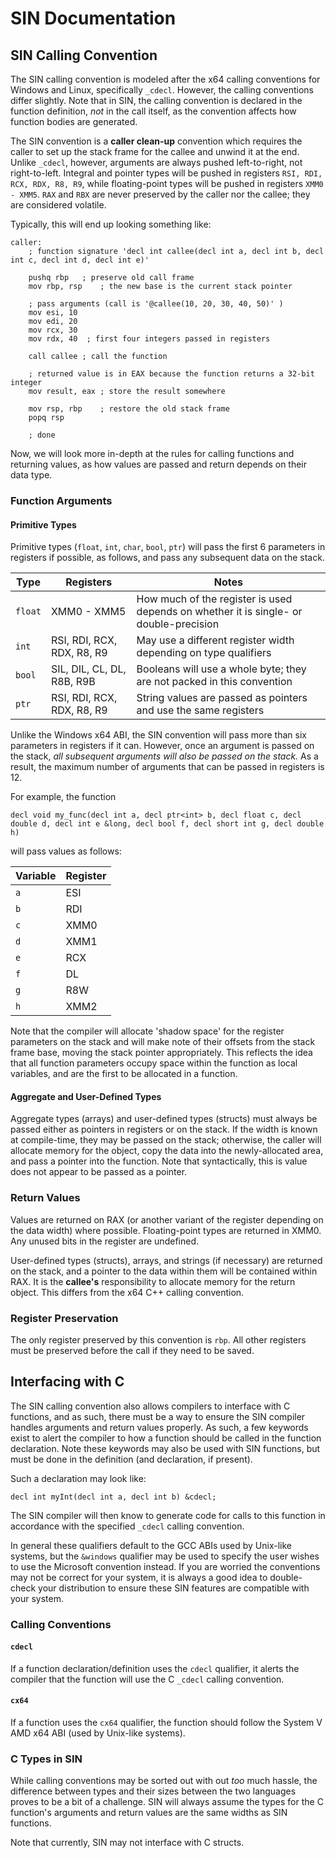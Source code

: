 # SIN Documentation
## SIN Calling Convention

The SIN calling convention is modeled after the x64 calling conventions for Windows and Linux, specifically `_cdecl`. However, the calling conventions differ slightly. Note that in SIN, the calling convention is declared in the function definition, _not_ in the call itself, as the convention affects how function bodies are generated.

The SIN convention is a **caller clean-up** convention which requires the caller to set up the stack frame for the callee and unwind it at the end. Unlike `_cdecl`, however, arguments are always pushed left-to-right, not right-to-left. Integral and pointer types will be pushed in registers `RSI, RDI, RCX, RDX, R8, R9`, while floating-point types will be pushed in registers `XMM0 - XMM5`. `RAX` and `RBX` are never preserved by the caller nor the callee; they are considered volatile.

Typically, this will end up looking something like:

    caller:
        ; function signature 'decl int callee(decl int a, decl int b, decl int c, decl int d, decl int e)'

        pushq rbp   ; preserve old call frame
        mov rbp, rsp    ; the new base is the current stack pointer

        ; pass arguments (call is '@callee(10, 20, 30, 40, 50)' )
        mov esi, 10
        mov edi, 20
        mov rcx, 30
        mov rdx, 40  ; first four integers passed in registers

        call callee ; call the function

        ; returned value is in EAX because the function returns a 32-bit integer
        mov result, eax ; store the result somewhere

        mov rsp, rbp    ; restore the old stack frame
        popq rsp

        ; done

Now, we will look more in-depth at the rules for calling functions and returning values, as how values are passed and return depends on their data type.

### Function Arguments

#### Primitive Types
Primitive types (```float```, ```int```, ```char```, ```bool```, ```ptr```) will pass the first 6 parameters in registers if possible, as follows, and pass any subsequent data on the stack.

|   Type    |   Registers   |   Notes   |
| --------- | ------------- | --------- |
| ```float``` | XMM0 - XMM5 | How much of the register is used depends on whether it is single- or double-precision |
| ```int``` | RSI, RDI, RCX, RDX, R8, R9 | May use a different register width depending on type qualifiers |
| ```bool``` | SIL, DIL, CL, DL, R8B, R9B | Booleans will use a whole byte; they are not packed in this convention |
| ```ptr``` | RSI, RDI, RCX, RDX, R8, R9 | String values are passed as pointers and use the same registers |

Unlike the Windows x64 ABI, the SIN convention will pass more than six parameters in registers if it can. However, once an argument is passed on the stack, *all subsequent arguments will also be passed on the stack.* As a result, the maximum number of arguments that can be passed in registers is 12.

For example, the function

    decl void my_func(decl int a, decl ptr<int> b, decl float c, decl double d, decl int e &long, decl bool f, decl short int g, decl double h)

will pass values as follows:

| Variable | Register |
| -------- | -------- |
| ```a``` | ESI |
| ```b``` | RDI |
| ```c``` | XMM0 |
| ```d``` | XMM1 |
| ```e``` | RCX |
| ```f``` | DL |
| ```g``` | R8W |
| ```h``` | XMM2 |

Note that the compiler will allocate 'shadow space' for the register parameters on the stack and will make note of their offsets from the stack frame base, moving the stack pointer appropriately. This reflects the idea that all function parameters occupy space within the function as local variables, and are the first to be allocated in a function.

#### Aggregate and User-Defined Types
Aggregate types (arrays) and user-defined types (structs) must always be passed either as pointers in registers or on the stack. If the width is known at compile-time, they may be passed on the stack; otherwise, the caller will allocate memory for the object, copy the data into the newly-allocated area, and pass a pointer into the function. Note that syntactically, this is value does not appear to be passed as a pointer.

### Return Values
Values are returned on RAX (or another variant of the register depending on the data width) where possible. Floating-point types are returned in XMM0. Any unused bits in the register are undefined.

User-defined types (structs), arrays, and strings (if necessary) are returned on the stack, and a pointer to the data within them will be contained within RAX. It is the **callee's** responsibility to allocate memory for the return object. This differs from the x64 C++ calling convention.

### Register Preservation
The only register preserved by this convention is `rbp`. All other registers must be preserved before the call if they need to be saved.

## Interfacing with C
The SIN calling convention also allows compilers to interface with C functions, and as such, there must be a way to ensure the SIN compiler handles arguments and return values properly. As such, a few keywords exist to alert the compiler to how a function should be called in the function declaration. Note these keywords may also be used with SIN functions, but must be done in the definition (and declaration, if present).

Such a declaration may look like:

    decl int myInt(decl int a, decl int b) &cdecl;

The SIN compiler will then know to generate code for calls to this function in accordance with the specified ```_cdecl``` calling convention.

In general these qualifiers default to the GCC ABIs used by Unix-like systems, but the ```&windows``` qualifier may be used to specify the user wishes to use the Microsoft convention instead. If you are worried the conventions may not be correct for your system, it is always a good idea to double-check your distribution to ensure these SIN features are compatible with your system.

### Calling Conventions

#### ```cdecl```
If a function declaration/definition uses the ```cdecl``` qualifier, it alerts the compiler that the function will use the C ```_cdecl``` calling convention.

#### ```cx64```
If a function uses the ```cx64``` qualifier, the function should follow the System V AMD x64 ABI (used by Unix-like systems).

### C Types in SIN
While calling conventions may be sorted out with out *too* much hassle, the difference between types and their sizes between the two languages proves to be a bit of a challenge. SIN will always assume the types for the C function's arguments and return values are the same widths as SIN functions.

Note that currently, SIN may not interface with C structs.
